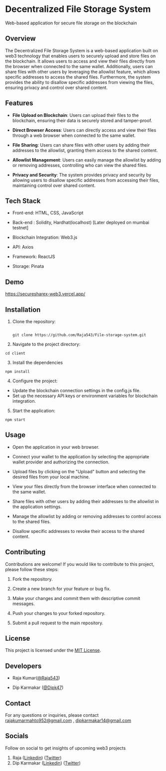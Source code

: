 # Decentralized File Storage System

Web-based application for secure file storage on the blockchain

## Overview

The Decentralized File Storage System is a web-based application built on web3 technology that enables users to securely upload and store files on the blockchain. It allows users to access and view their files directly from the browser when connected to the same wallet. Additionally, users can share files with other users by leveraging the allowlist feature, which allows specific addresses to access the shared files. Furthermore, the system provides the ability to disallow specific addresses from viewing the files, ensuring privacy and control over shared content.

## Features

- **File Upload on Blockchain**: Users can upload their files to the blockchain, ensuring their data is securely stored and tamper-proof.

- **Direct Browser Access**: Users can directly access and view their files through a web browser when connected to the same wallet.

- **File Sharing**: Users can share files with other users by adding their addresses to the allowlist, granting them access to the shared content.

- **Allowlist Management**: Users can easily manage the allowlist by adding or removing addresses, controlling who can view the shared files.

- **Privacy and Security**: The system provides privacy and security by allowing users to disallow specific addresses from accessing their files, maintaining control over shared content.

## Tech Stack

- Front-end: HTML, CSS, JavaScript

- Back-end : Solidity, Hardhat(localhost) [Later deployed on mumbai testnet]

- Blockchain Integration: Web3.js

- API: Axios

- Framework: ReactJS

- Storage: Pinata

## Demo

https://securesharex-web3.vercel.app/

## Installation

1. Clone the repository:

   ```shell

   git clone https://github.com/Raja543/File-storage-system.git

   ```

2. Navigate to the project directory:

```
cd client
```

3. Install the dependencies

```
npm install
```

4. Configure the project:

- Update the blockchain connection settings in the config.js file.
- Set up the necessary API keys or environment variables for blockchain integration.

5. Start the application:

```shell
npm start
```

## Usage

- Open the application in your web browser.

- Connect your wallet to the application by selecting the appropriate wallet provider and authorizing the connection.

- Upload files by clicking on the "Upload" button and selecting the desired files from your local machine.

- View your files directly from the browser interface when connected to the same wallet.

- Share files with other users by adding their addresses to the allowlist in the application settings.

- Manage the allowlist by adding or removing addresses to control access to the shared files.

- Disallow specific addresses to revoke their access to the shared content.

## Contributing

Contributions are welcome! If you would like to contribute to this project, please follow these steps:

1. Fork the repository.

2. Create a new branch for your feature or bug fix.

3. Make your changes and commit them with descriptive commit messages.

4. Push your changes to your forked repository.

5. Submit a pull request to the main repository.

## License

This project is licensed under the [MIT License](LICENSE).

## Developers

- Raja Kumar([@Raja543](https://github.com/Raja543))

- Dip Karmakar ([@Dipk47](https://github.com/Dipk47))

## Contact

For any questions or inquiries, please contact rajakumarmahto952@gmail.com , dipkarmakar14@gmail.com

## Socials
 Follow on social to get insights of upcoming web3 projects
1. Raja
   ([Linkedin](https://www.linkedin.com/in/raja-kumar-857a44247/))
   ([Twitter](https://twitter.com/rajakumar952?t=B_EHwGYBibDqaUuuflkrcg&s=09))
2. Dip Karmakar
   ([Linkedin](https://www.linkedin.com/in/dip-karmakar-a19179215/))
   ([Twitter](https://twitter.com/0xdipkarmakar?t=kt_0APX0iQX3z9N72Gu_mQ&s=09))
